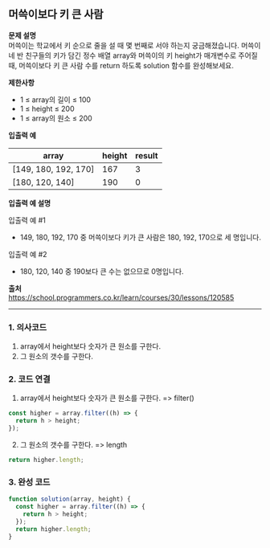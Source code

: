 ## 머쓱이보다 키 큰 사람

**문제 설명**  
머쓱이는 학교에서 키 순으로 줄을 설 때 몇 번째로 서야 하는지 궁금해졌습니다. 머쓱이네 반 친구들의 키가 담긴 정수 배열 array와 머쓱이의 키 height가 매개변수로 주어질 때, 머쓱이보다 키 큰 사람 수를 return 하도록 solution 함수를 완성해보세요.

**제한사항**

- 1 ≤ array의 길이 ≤ 100
- 1 ≤ height ≤ 200
- 1 ≤ array의 원소 ≤ 200

**입출력 예**

| array                | height | result |
| -------------------- | ------ | ------ |
| [149, 180, 192, 170] | 167    | 3      |
| [180, 120, 140]      | 190    | 0      |

**입출력 예 설명**

입출력 예 #1

- 149, 180, 192, 170 중 머쓱이보다 키가 큰 사람은 180, 192, 170으로 세 명입니다.

입출력 예 #2

- 180, 120, 140 중 190보다 큰 수는 없으므로 0명입니다.

**출처**  
https://school.programmers.co.kr/learn/courses/30/lessons/120585

---

### 1. 의사코드

1. array에서 height보다 숫자가 큰 원소를 구한다.
2. 그 원소의 갯수를 구한다.

### 2. 코드 연결

1. array에서 height보다 숫자가 큰 원소를 구한다. => filter()

```javascript
const higher = array.filter((h) => {
  return h > height;
});
```

2. 그 원소의 갯수를 구한다. => length

```javascript
return higher.length;
```

### 3. 완성 코드

```javascript
function solution(array, height) {
  const higher = array.filter((h) => {
    return h > height;
  });
  return higher.length;
}
```
